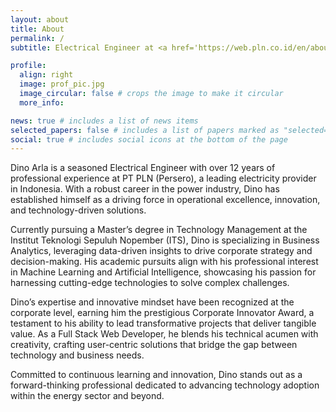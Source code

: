```yaml
---
layout: about
title: About
permalink: /
subtitle: Electrical Engineer at <a href='https://web.pln.co.id/en/about-us/company-profile'>PLN</a>. Graduate student of <a href='https://www.its.ac.id/simt/en/home-2/'>MMT ITS</a>. Corporate Innovator Winner. Machine Learning & AI Enthusiast. Full Stack Web Developer.

profile:
  align: right
  image: prof_pic.jpg
  image_circular: false # crops the image to make it circular
  more_info: 

news: true # includes a list of news items
selected_papers: false # includes a list of papers marked as "selected={true}"
social: true # includes social icons at the bottom of the page
---
```


Dino Arla is a seasoned Electrical Engineer with over 12 years of professional experience at PT PLN (Persero), a leading electricity provider in Indonesia. With a robust career in the power industry, Dino has established himself as a driving force in operational excellence, innovation, and technology-driven solutions.

Currently pursuing a Master’s degree in Technology Management at the Institut Teknologi Sepuluh Nopember (ITS), Dino is specializing in Business Analytics, leveraging data-driven insights to drive corporate strategy and decision-making. His academic pursuits align with his professional interest in Machine Learning and Artificial Intelligence, showcasing his passion for harnessing cutting-edge technologies to solve complex challenges.

Dino’s expertise and innovative mindset have been recognized at the corporate level, earning him the prestigious Corporate Innovator Award, a testament to his ability to lead transformative projects that deliver tangible value. As a Full Stack Web Developer, he blends his technical acumen with creativity, crafting user-centric solutions that bridge the gap between technology and business needs.

Committed to continuous learning and innovation, Dino stands out as a forward-thinking professional dedicated to advancing technology adoption within the energy sector and beyond.

